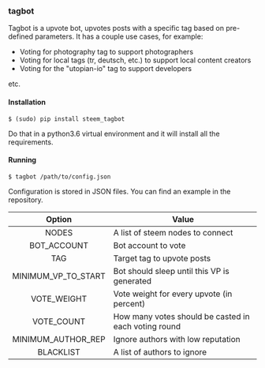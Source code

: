 ### tagbot

Tagbot is a upvote bot, upvotes posts with a specific tag based on pre-defined parameters. 
It has a couple use cases, for example:

- Voting for photography tag to support photographers
- Voting for local tags (tr, deutsch, etc.) to support local content creators
- Voting for the "utopian-io" tag to support developers

etc. 

#### Installation

```
$ (sudo) pip install steem_tagbot
```

Do that in a python3.6 virtual environment and it will install all the requirements.

#### Running

```
$ tagbot /path/to/config.json
```

Configuration is stored in JSON files. You can find an example in the repository.

|        Option       | Value                                                |
|:-------------------:|------------------------------------------------------|
| NODES               |  A list of steem nodes to connect                    |
| BOT_ACCOUNT         | Bot account to vote                                  |
| TAG                 | Target tag to upvote posts                           |
| MINIMUM_VP_TO_START | Bot should sleep until this VP is generated          |
| VOTE_WEIGHT         | Vote weight for every upvote (in percent)            |
| VOTE_COUNT          | How many votes should be casted in each voting round |
| MINIMUM_AUTHOR_REP  | Ignore authors with low reputation                   |
| BLACKLIST           | A list of authors to ignore                          |
